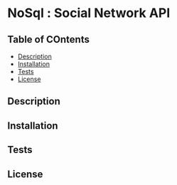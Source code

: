 # NoSql : Social Network API

## Table of COntents

- [Description](#description)
- [Installation](#installation)
- [Tests](#tests)
- [License](#license)

## Description

## Installation

## Tests

## License
